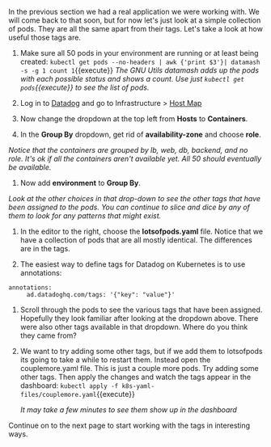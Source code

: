 In the previous section we had a real application we were working with. We will come back to that soon, but for now let's just look at a simple collection of pods. They are all the same apart from their tags. Let's take a look at how useful those tags are.

1. Make sure all 50 pods in your environment are running or at least being created:
   `kubectl get pods --no-headers | awk {'print $3'}| datamash -s -g 1 count 1`{{execute}}
   *The GNU Utils datamash adds up the pods with each possible status and shows a count. Use just `kubectl get pods`{{execute}} to see the list of pods.*

2. Log in to <a href="https://app.datadoghq.com" target="_datadog">Datadog</a> and go to Infrastructure > <a href="https://app.datadoghq.com/infrastructure/map" target="_datadog">Host Map</a>

3. Now change the dropdown at the top left from **Hosts** to **Containers**.

4. In the **Group By** dropdown, get rid of **availability-zone** and choose **role**.
  
  *Notice that the containers are grouped by lb, web, db, backend, and no role. It's ok if all the containers aren't available yet. All 50 should eventually be available.* 

1. Now add **environment** to **Group By**. 

  *Look at the other choices in that drop-down to see the other tags that have been assigned to the pods. You can continue to slice and dice by any of them to look for any patterns that might exist.* 

1. In the editor to the right, choose the **lotsofpods.yaml** file. Notice that we have a collection of pods that are all mostly identical. The differences are in the tags.

1. The easiest way to define tags for Datadog on Kubernetes is to use annotations:

  <pre><code>annotations:
     ad.datadoghq.com/tags: '{"key": "value"}'</code></pre>

1. Scroll through the pods to see the various tags that have been assigned. Hopefully they look familiar after looking at the dropdown above. There were also other tags available in that dropdown. Where do you think they came from?

2. We want to try adding some other tags, but if we add them to lotsofpods its going to take a while to restart them. Instead open the couplemore.yaml file. This is just a couple more pods. Try adding some other tags. Then apply the changes and watch the tags appear in the dashboard:
   `kubectl apply -f k8s-yaml-files/couplemore.yaml`{{execute}}

   *It may take a few minutes to see them show up in the dashboard*
   
Continue on to the next page to start working with the tags in interesting ways.